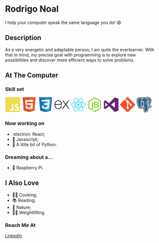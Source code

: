# Rodrigo Noal 

I help your computer speak the same language you do! :smile:

## Description

As a very energetic and adaptable person, I am quite the everlearner. With that in mind, my precise goal with programming is to explore new possibilities and discover more efficient ways to solve problems.

## At The Computer

### Skill set

<img alt="Javascript" src="https://github.com/rodrigonoal/rodrigonoal/blob/main/icons/javascript-plain.svg" width="50" height="50">        <img alt="HTML" src="https://github.com/rodrigonoal/rodrigonoal/blob/main/icons/html5-original.svg" width="50" height="50">        <img alt="CSS" src="https://github.com/rodrigonoal/rodrigonoal/blob/main/icons/css3-original.svg" width="50" height="50">        <img alt="Express" src="https://github.com/rodrigonoal/rodrigonoal/blob/main/icons/express-original.svg" width="50" height="50">        <img alt="React" src="https://github.com/rodrigonoal/rodrigonoal/blob/main/icons/react-original.svg" width="50" height="50">        <img alt="Node.js" src="https://github.com/rodrigonoal/rodrigonoal/blob/main/icons/nodejs-original.svg" width="50" height="50">        <img alt="VS Code" src="https://github.com/rodrigonoal/rodrigonoal/blob/main/icons/visualstudio-plain.svg" width="50" height="50">        <img alt="Git" src="https://github.com/rodrigonoal/rodrigonoal/blob/main/icons/git-original.svg" width="50" height="50">        <img alt="PostreSQL" src="https://github.com/rodrigonoal/rodrigonoal/blob/main/icons/postgresql-icon.svg" width="50" height="50">


### Now working on

* :electron: React;
* :vulcan_salute: Javascript;
* :snake: A little bit of Python.

### Dreaming about a...

* :strawberry: Raspberry PI.

## I Also Love

* :man_cook: Cooking;
* :books: Reading;
* :parrot: Nature;
* :weight_lifting_man: Weightlifting.

### Reach Me At

[LinkedIn](https://www.linkedin.com/in/rodrigo-noal/)
